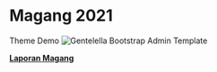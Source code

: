 # Magang 2021

Theme Demo
![Gentelella Bootstrap Admin Template](https://camo.githubusercontent.com/ac4c92d1401fedc477913ae8e79bccca036079a5ffabab9366b2d285a105f436/68747470733a2f2f61646d696e6c74652e696f2f41646d696e4c5445332e706e67 "Gentelella Theme Browser Preview")

**[Laporan Magang](https://drive.google.com/drive/folders/1QscmTGg7XaTGeoKWb5LvIB_a2qzT82QV)**
